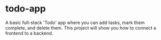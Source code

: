 # todo-app
A basic full-stack 'Todo' app where you can add tasks, mark them complete, and delete them. This project will show you how to connect a frontend to a backend.
